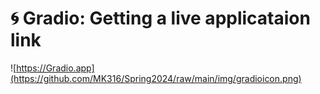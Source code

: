 # 🌀 Gradio: Getting a live applicataion link

![https://Gradio.app](https://github.com/MK316/Spring2024/raw/main/img/gradioicon.png)
